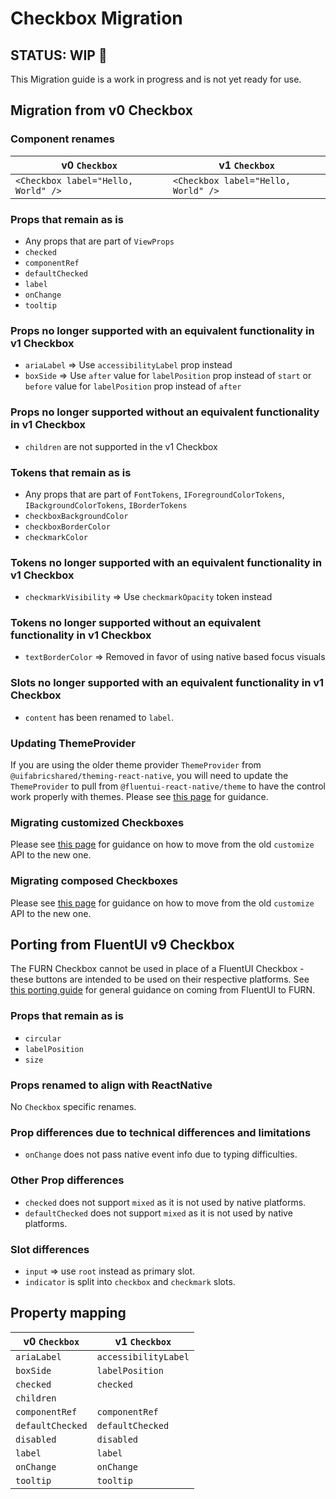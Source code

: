 # Checkbox Migration

## STATUS: WIP 🚧

This Migration guide is a work in progress and is not yet ready for use.

## Migration from v0 Checkbox

### Component renames

| v0 `Checkbox`                       | v1 `Checkbox`                       |
| ----------------------------------- | ----------------------------------- |
| `<Checkbox label="Hello, World" />` | `<Checkbox label="Hello, World" />` |

### Props that remain as is

- Any props that are part of `ViewProps`
- `checked`
- `componentRef`
- `defaultChecked`
- `label`
- `onChange`
- `tooltip`

### Props no longer supported with an equivalent functionality in v1 Checkbox

- `ariaLabel` => Use `accessibilityLabel` prop instead
- `boxSide` => Use `after` value for `labelPosition` prop instead of `start` or `before` value for `labelPosition` prop instead of `after`

### Props no longer supported without an equivalent functionality in v1 Checkbox

- `children` are not supported in the v1 Checkbox

### Tokens that remain as is

- Any props that are part of `FontTokens`, `IForegroundColorTokens`, `IBackgroundColorTokens`, `IBorderTokens`
- `checkboxBackgroundColor`
- `checkboxBorderColor`
- `checkmarkColor`

### Tokens no longer supported with an equivalent functionality in v1 Checkbox

- `checkmarkVisibility` => Use `checkmarkOpacity` token instead

### Tokens no longer supported without an equivalent functionality in v1 Checkbox

- `textBorderColor` => Removed in favor of using native based focus visuals

### Slots no longer supported with an equivalent functionality in v1 Checkbox

- `content` has been renamed to `label`.

### Updating ThemeProvider

If you are using the older theme provider `ThemeProvider` from `@uifabricshared/theming-react-native`, you will need to update the `ThemeProvider` to pull from `@fluentui-react-native/theme` to have the control work properly with themes. Please see [this page](../../../docs/pages/Guides/UpdateThemeProvider.md) for guidance.

### Migrating customized Checkboxes

Please see [this page](../../../docs/pages/Guides/UpdatingCustomize.md) for guidance on how to move from the old `customize` API to the new one.

### Migrating composed Checkboxes

Please see [this page](../../../docs/pages/Guides/UpdatingCustomize.md) for guidance on how to move from the old `customize` API to the new one.

## Porting from FluentUI v9 Checkbox

The FURN Checkbox cannot be used in place of a FluentUI Checkbox - these buttons are intended to be used on their respective platforms. See [this porting guide](../../../docs/pages/Guides/PortingFromFluentUI.md) for general guidance on coming from FluentUI to FURN.

### Props that remain as is

- `circular`
- `labelPosition`
- `size`

### Props renamed to align with ReactNative

No `Checkbox` specific renames.

### Prop differences due to technical differences and limitations

- `onChange` does not pass native event info due to typing difficulties.

### Other Prop differences

- `checked` does not support `mixed` as it is not used by native platforms.
- `defaultChecked` does not support `mixed` as it is not used by native platforms.

### Slot differences

- `input` => use `root` instead as primary slot.
- `indicator` is split into `checkbox` and `checkmark` slots.

## Property mapping

| v0 `Checkbox`    | v1 `Checkbox`        |
| ---------------- | -------------------- |
| `ariaLabel`      | `accessibilityLabel` |
| `boxSide`        | `labelPosition`      |
| `checked`        | `checked`            |
| `children`       |                      |
| `componentRef`   | `componentRef`       |
| `defaultChecked` | `defaultChecked`     |
| `disabled`       | `disabled`           |
| `label`          | `label`              |
| `onChange`       | `onChange`           |
| `tooltip`        | `tooltip`            |
